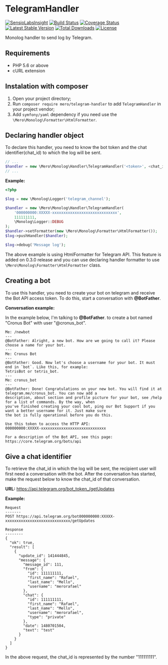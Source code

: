 TelegramHandler
===============

[![SensioLabsInsight](https://insight.sensiolabs.com/projects/d7f41933-3e48-4c2d-befc-35aba76bf0ef/mini.png)](https://insight.sensiolabs.com/projects/d7f41933-3e48-4c2d-befc-35aba76bf0ef)
[![Build Status](https://travis-ci.org/merorafael/telegram-handler.svg?branch=master)](https://travis-ci.org/merorafael/telegram-handler)
[![Coverage Status](https://coveralls.io/repos/github/merorafael/telegram-handler/badge.svg?branch=master)](https://coveralls.io/github/merorafael/telegram-handler?branch=master)
[![Latest Stable Version](https://poser.pugx.org/mero/telegram-handler/v/stable.svg)](https://packagist.org/packages/mero/telegram-handler) 
[![Total Downloads](https://poser.pugx.org/mero/telegram-handler/downloads.svg)](https://packagist.org/packages/mero/telegram-handler) 
[![License](https://poser.pugx.org/mero/telegram-handler/license.svg)](https://packagist.org/packages/mero/telegram-handler)

Monolog handler to send log by Telegram.

Requirements
------------

- PHP 5.6 or above
- cURL extension

Instalation with composer
-------------------------

1. Open your project directory;
2. Run `composer require mero/telegram-handler` to add `TelegramHandler` in your project vendor;
3. Add `symfony/yaml` dependency if you need use the `\Mero\Monolog\Formatter\HtmlFormatter`.

Declaring handler object
------------------------

To declare this handler, you need to know the bot token and the chat identifier(chat_id) to
which the log will be sent.

```php
// ...
$handler = new \Mero\Monolog\Handler\TelegramHandler('<token>', <chat_id>, <log_level>);
// ...
```

**Example:**

```php
<?php

$log = new \Monolog\Logger('telegram_channel');

$handler = new \Mero\Monolog\Handler\TelegramHandler(
    '000000000:XXXXX-xxxxxxxxxxxxxxxxxxxxxxxxxxxxx',
    111111111,
    \Monolog\Logger::DEBUG
);
$handler->setFormatter(new \Mero\Monolog\Formatter\HtmlFormatter());
$log->pushHandler($handler);

$log->debug('Message log');
```

The above example is using HtmlFormatter for Telegram API. This feature is added on 0.3.0 release and 
you can use declaring handler formatter to use `\Mero\Monolog\Formatter\HtmlFormatter` class.

Creating a bot
--------------

To use this handler, you need to create your bot on telegram and receive the Bot API access token.
To do this, start a conversation with **@BotFather**.

**Conversation example:**

In the example below, I'm talking to **@BotFather**. to create a bot named "Cronus Bot" with user "@cronus_bot".

```
Me: /newbot
---
@BotFather: Alright, a new bot. How are we going to call it? Please choose a name for your bot.
---
Me: Cronus Bot
---
@BotFather: Good. Now let's choose a username for your bot. It must end in `bot`. Like this, for example: 
TetrisBot or tetris_bot.
---
Me: cronus_bot
---
@BotFather: Done! Congratulations on your new bot. You will find it at telegram.me/cronus_bot. You can now add a 
description, about section and profile picture for your bot, see /help for a list of commands. By the way, when 
you've finished creating your cool bot, ping our Bot Support if you want a better username for it. Just make sure 
the bot is fully operational before you do this.

Use this token to access the HTTP API:
000000000:XXXXX-xxxxxxxxxxxxxxxxxxxxxxxxxxxxx

For a description of the Bot API, see this page: https://core.telegram.org/bots/api
```

Give a chat identifier
----------------------

To retrieve the chat_id in which the log will be sent, the recipient user will first need a conversation with 
the bot. After the conversation has started, make the request below to know the chat_id of that conversation.

**URL:** https://api.telegram.org/bot_token_/getUpdates

**Example:**

```
Request
-------
POST https://api.telegram.org/bot000000000:XXXXX-xxxxxxxxxxxxxxxxxxxxxxxxxxxxx/getUpdates

Response
--------
{
  "ok": true,
  "result": [
    {
      "update_id": 141444845,
      "message": {
        "message_id": 111,
        "from": {
          "id": 111111111,
          "first_name": "Rafael",
          "last_name": "Mello",
          "username": "merorafael"
        },
        "chat": {
          "id": 111111111,
          "first_name": "Rafael",
          "last_name": "Mello",
          "username": "merorafael",
          "type": "private"
        },
        "date": 1480701504,
        "text": "test"
      }
    }
  ]
}
```

In the above request, the chat_id is represented by the number "111111111".
